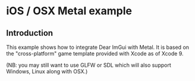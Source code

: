 # iOS / OSX Metal example

## Introduction

This example shows how to integrate Dear ImGui with Metal. It is based on the "cross-platform" game template provided with Xcode as of Xcode 9.

(NB: you may still want to use GLFW or SDL which will also support Windows, Linux along with OSX.)

